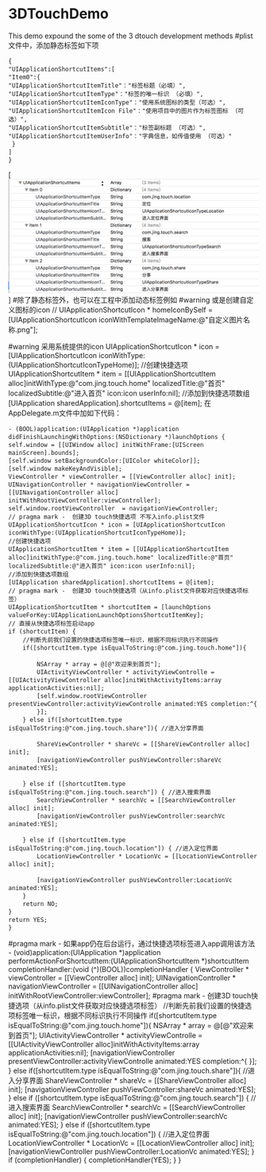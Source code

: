 # 3DTouchDemo
This demo expound the some of the 3 dtouch development methods
#plist文件中，添加静态标签如下项
```
{ 
"UIApplicationShortcutItems":[
"Item0":{
"UIApplicationShortcutItemTitle"："标签标题（必填）",
"UIApplicationShortcutItemType"："标签的唯一标识 （必填）",
"UIApplicationShortcutItemIconType"："使用系统图标的类型（可选）",
"UIApplicationShortcutItemIcon File"："使用项目中的图片作为标签图标 （可选）",
"UIApplicationShortcutItemSubtitle"："标签副标题 （可选）",
"UIApplicationShortcutItemUserInfo"："字典信息，如传值使用 （可选）"
 }
]
}
```
[![TAILOR SWIFT ON RAILS](https://github.com/FlyJing/3DTouchDemo/blob/master/3DTouch/%E5%B1%8F%E5%B9%95%E5%BF%AB%E7%85%A7%202016-05-26%20%E4%B8%8B%E5%8D%882.38.38.png)]
#除了静态标签外，也可以在工程中添加动态标签例如
#warning  或是创建自定义图标的icon
    //    UIApplicationShortcutIcon * homeIconBySelf = [UIApplicationShortcutIcon iconWithTemplateImageName:@"自定义图片名称.png"];
    
#warning 采用系统提供的icon
    UIApplicationShortcutIcon * icon = [UIApplicationShortcutIcon iconWithType:(UIApplicationShortcutIconTypeHome)];
    //创建快捷选项
    UIApplicationShortcutItem * item = [[UIApplicationShortcutItem alloc]initWithType:@"com.jing.touch.home" localizedTitle:@"首页" localizedSubtitle:@"进入首页" icon:icon userInfo:nil];
    //添加到快捷选项数组
    [UIApplication sharedApplication].shortcutItems = @[item];
在AppDelegate.m文件中加如下代码：

    - (BOOL)application:(UIApplication *)application didFinishLaunchingWithOptions:(NSDictionary *)launchOptions {
    self.window = [[UIWindow alloc] initWithFrame:[UIScreen mainScreen].bounds];
    [self.window setBackgroundColor:[UIColor whiteColor]];
    [self.window makeKeyAndVisible];
    ViewController * viewController = [[ViewController alloc] init];
    UINavigationController * navigationViewController = [[UINavigationController alloc] initWithRootViewController:viewController];
    self.window.rootViewController  = navigationViewController;
    // pragma mark -  创建3D touch快捷选项 不写入info.plist文件
    UIApplicationShortcutIcon * icon = [UIApplicationShortcutIcon iconWithType:(UIApplicationShortcutIconTypeHome)];
    //创建快捷选项
    UIApplicationShortcutItem * item = [[UIApplicationShortcutItem alloc]initWithType:@"com.jing.touch.home" localizedTitle:@"首页" localizedSubtitle:@"进入首页" icon:icon userInfo:nil];
    //添加到快捷选项数组
    [UIApplication sharedApplication].shortcutItems = @[item];
    // pragma mark -  创建3D touch快捷选项（从info.plist文件获取对应快捷选项标签）
    UIApplicationShortcutItem * shortcutItem = [launchOptions valueForKey:UIApplicationLaunchOptionsShortcutItemKey];
    // 直接从快捷选项标签启动app
    if (shortcutItem) {
        //判断先前我们设置的快捷选项标签唯一标识，根据不同标识执行不同操作
        if([shortcutItem.type isEqualToString:@"com.jing.touch.home"]){
            
            NSArray * array = @[@"欢迎来到首页"];
            UIActivityViewController * activityViewControlle = [[UIActivityViewController alloc]initWithActivityItems:array applicationActivities:nil];
            [self.window.rootViewController presentViewController:activityViewControlle animated:YES completion:^{
            }];
        } else if([shortcutItem.type isEqualToString:@"com.jing.touch.share"]){ //进入分享界面
            
            ShareViewController * shareVc = [[ShareViewController alloc] init];
            [navigationViewController pushViewController:shareVc animated:YES];
            
        } else if ([shortcutItem.type isEqualToString:@"com.jing.touch.search"]) { //进入搜索界面
            SearchViewController * searchVc = [[SearchViewController alloc] init];
            [navigationViewController pushViewController:searchVc animated:YES];
            
        } else if ([shortcutItem.type isEqualToString:@"com.jing.touch.location"]) { //进入定位界面
            LocationViewController * LocationVc = [[LocationViewController alloc] init];
            
            [navigationViewController pushViewController:LocationVc animated:YES];
        }
        return NO;
    } 
    return YES;
    }
#pragma mark - 如果app仍在后台运行，通过快捷选项标签进入app调用该方法
    - (void)application:(UIApplication *)application performActionForShortcutItem:(UIApplicationShortcutItem *)shortcutItem completionHandler:(void (^)(BOOL))completionHandler {
    ViewController * viewController = [[ViewController alloc] init];
    UINavigationController * navigationViewController = [[UINavigationController alloc] initWithRootViewController:viewController];
    #pragma mark -  创建3D touch快捷选项（从info.plist文件获取对应快捷选项标签）
    //判断先前我们设置的快捷选项标签唯一标识，根据不同标识执行不同操作
    if([shortcutItem.type isEqualToString:@"com.jing.touch.home"]){
        NSArray * array = @[@"欢迎来到首页"];
        UIActivityViewController * activityViewControlle = [[UIActivityViewController alloc]initWithActivityItems:array applicationActivities:nil];
        [navigationViewController presentViewController:activityViewControlle animated:YES completion:^{
        }];
    } else if([shortcutItem.type isEqualToString:@"com.jing.touch.share"]){ //进入分享界面
        ShareViewController * shareVc = [[ShareViewController alloc] init];
        [navigationViewController pushViewController:shareVc animated:YES];
         } else if ([shortcutItem.type isEqualToString:@"com.jing.touch.search"]) { //进入搜索界面
        SearchViewController * searchVc = [[SearchViewController alloc] init];
             [navigationViewController pushViewController:searchVc animated:YES];
    } else if ([shortcutItem.type isEqualToString:@"com.jing.touch.location"]) { //进入定位界面
        LocationViewController * LocationVc = [[LocationViewController alloc] init];
        [navigationViewController pushViewController:LocationVc animated:YES];
    }
    if (completionHandler) {
        completionHandler(YES);
    }
    }
